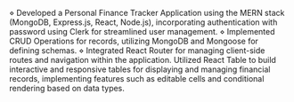 ⋄ Developed a Personal Finance Tracker Application using the MERN stack (MongoDB, Express.js, React, 
Node.js), incorporating authentication with password using Clerk for streamlined user management.
⋄ Implemented CRUD Operations for records, utilizing MongoDB and Mongoose for defining schemas.
⋄ Integrated React Router for managing client-side routes and navigation within the application.
Utilized React Table to build interactive and responsive tables for displaying and managing financial 
records, implementing features such as editable cells and conditional rendering based on data types.
